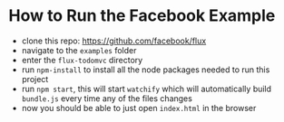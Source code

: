 # How to Run the Facebook Example

* clone this repo: https://github.com/facebook/flux
* navigate to the `examples` folder
* enter the `flux-todomvc` directory
* run `npm-install` to install all the node packages needed to run this
  project
* run `npm start`, this will start `watchify` which will automatically
  build `bundle.js` every time any of the files changes
* now you should be able to just open `index.html` in the browser